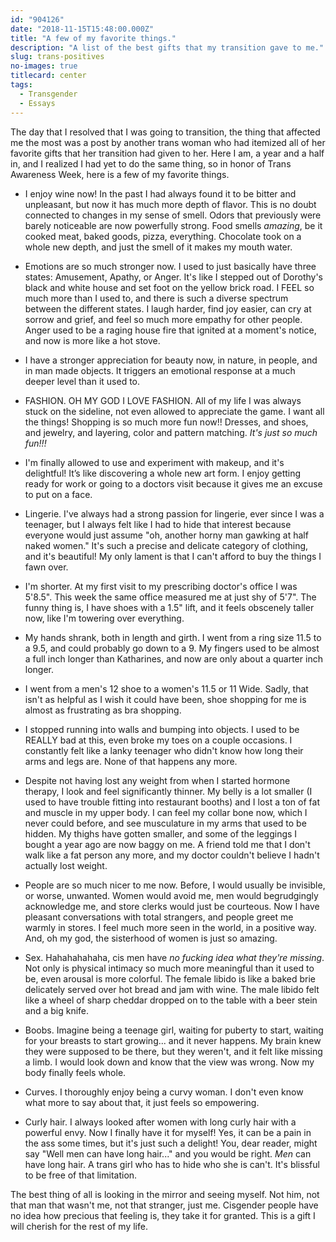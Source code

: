 ```yaml
---
id: "904126"
date: "2018-11-15T15:48:00.000Z"
title: "A few of my favorite things."
description: "A list of the best gifts that my transition gave to me."
slug: trans-positives
no-images: true
titlecard: center
tags:
  - Transgender
  - Essays
---
```


The day that I resolved that I was going to transition, the thing that affected me the most was a post by another trans woman who had itemized all of her favorite gifts that her transition had given to her. Here I am, a year and a half in, and I realized I had yet to do the same thing, so in honor of Trans Awareness Week, here is a few of my favorite things.

- I enjoy wine now! In the past I had always found it to be bitter and unpleasant, but now it has much more depth of flavor. This is no doubt connected to changes in my sense of smell. Odors that previously were barely noticeable are now powerfully strong. Food smells _amazing_, be it cooked meat, baked goods, pizza, everything. Chocolate took on a whole new depth, and just the smell of it makes my mouth water.

- Emotions are so much stronger now. I used to just basically have three states: Amusement, Apathy, or Anger. It's like I stepped out of Dorothy's black and white house and set foot on the yellow brick road. I FEEL so much more than I used to, and there is such a diverse spectrum between the different states. I laugh harder, find joy easier, can cry at sorrow and grief, and feel so much more empathy for other people. Anger used to be a raging house fire that ignited at a moment's notice, and now is more like a hot stove.

- I have a stronger appreciation for beauty now, in nature, in people, and in man made objects. It triggers an emotional response at a much deeper level than it used to.

- FASHION. OH MY GOD I LOVE FASHION. All of my life I was always stuck on the sideline, not even allowed to appreciate the game. I want all the things! Shopping is so much more fun now!! Dresses, and shoes, and jewelry, and layering, color and pattern matching. _It's just so much fun!!!_

- I'm finally allowed to use and experiment with makeup, and it's delightful! It’s like discovering a whole new art form. I enjoy getting ready for work or going to a doctors visit because it gives me an excuse to put on a face.

- Lingerie. I've always had a strong passion for lingerie, ever since I was a teenager, but I always felt like I had to hide that interest because everyone would just assume "oh, another horny man gawking at half naked women." It's such a precise and delicate category of clothing, and it's beautiful! My only lament is that I can't afford to buy the things I fawn over.

- I'm shorter. At my first visit to my prescribing doctor's office I was 5'8.5". This week the same office measured me at just shy of 5'7". The funny thing is, I have shoes with a 1.5" lift, and it feels obscenely taller now, like I'm towering over everything.

- My hands shrank, both in length and girth. I went from a ring size 11.5 to a 9.5, and could probably go down to a 9. My fingers used to be almost a full inch longer than Katharines, and now are only about a quarter inch longer.

- I went from a men's 12 shoe to a women's 11.5 or 11 Wide. Sadly, that isn't as helpful as I wish it could have been, shoe shopping for me is almost as frustrating as bra shopping.

- I stopped running into walls and bumping into objects. I used to be REALLY bad at this, even broke my toes on a couple occasions. I constantly felt like a lanky teenager who didn't know how long their arms and legs are. None of that happens any more.

- Despite not having lost any weight from when I started hormone therapy, I look and feel significantly thinner. My belly is a lot smaller (I used to have trouble fitting into restaurant booths) and I lost a ton of fat and muscle in my upper body. I can feel my collar bone now, which I never could before, and see musculature in my arms that used to be hidden. My thighs have gotten smaller, and some of the leggings I bought a year ago are now baggy on me. A friend told me that I don't walk like a fat person any more, and my doctor couldn't believe I hadn't actually lost weight.

- People are so much nicer to me now. Before, I would usually be invisible, or worse, unwanted. Women would avoid me, men would begrudgingly acknowledge me, and store clerks would just be courteous. Now I have pleasant conversations with total strangers, and people greet me warmly in stores. I feel much more seen in the world, in a positive way. And, oh my god, the sisterhood of women is just so amazing.

- Sex. Hahahahahaha, cis men have _no fucking idea what they're missing_. Not only is physical intimacy so much more meaningful than it used to be, even arousal is more colorful.  The female libido is like a baked brie delicately served over hot bread and jam with wine. The male libido felt like a wheel of sharp cheddar dropped on to the table with a beer stein and a big knife.

- Boobs. Imagine being a teenage girl, waiting for puberty to start, waiting for your breasts to start growing... and it never happens. My brain knew they were supposed to be there, but they weren't, and it felt like missing a limb. I would look down and know that the view was wrong. Now my body finally feels whole.

- Curves. I thoroughly enjoy being a curvy woman. I don't even know what more to say about that, it just feels so empowering.

- Curly hair. I always looked after women with long curly hair with a powerful envy. Now I finally have it for myself! Yes, it can be a pain in the ass some times, but it's just such a delight! You, dear reader, might say "Well men can have long hair..." and you would be right. _Men_ can have long hair. A trans girl who has to hide who she is can't. It's blissful to be free of that limitation.

The best thing of all is looking in the mirror and seeing myself. Not him, not that man that wasn't me, not that stranger, just me. Cisgender people have no idea how precious that feeling is, they take it for granted. This is a gift I will cherish for the rest of my life.
